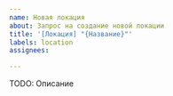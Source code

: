 ```yaml
---
name: Новая локация
about: Запрос на создание новой локации
title: '[Локация] "{Название}"'
labels: location
assignees:

---
```


TODO: Описание